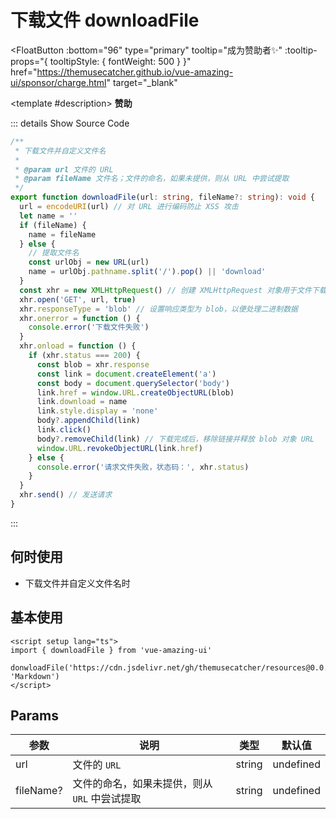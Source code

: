# 下载文件 downloadFile

<FloatButton
  :bottom="96"
  type="primary"
  tooltip="成为赞助者✨"
  :tooltip-props="{
    tooltipStyle: {
      fontWeight: 500
    }
  }"
  href="https://themusecatcher.github.io/vue-amazing-ui/sponsor/charge.html"
  target="_blank"
>
  <template #description>
    <span style="font-size: 14px; font-weight: 600;">赞助</span>
  </template>
</FloatButton>
<BackTop />
<Watermark fullscreen content="Vue Amazing UI" />

::: details Show Source Code

```ts
/**
 * 下载文件并自定义文件名
 * 
 * @param url 文件的 URL
 * @param fileName 文件名；文件的命名，如果未提供，则从 URL 中尝试提取
 */
export function downloadFile(url: string, fileName?: string): void {
  url = encodeURI(url) // 对 URL 进行编码防止 XSS 攻击
  let name = ''
  if (fileName) {
    name = fileName
  } else {
    // 提取文件名
    const urlObj = new URL(url)
    name = urlObj.pathname.split('/').pop() || 'download'
  }
  const xhr = new XMLHttpRequest() // 创建 XMLHttpRequest 对象用于文件下载
  xhr.open('GET', url, true)
  xhr.responseType = 'blob' // 设置响应类型为 blob，以便处理二进制数据
  xhr.onerror = function () {
    console.error('下载文件失败')
  }
  xhr.onload = function () {
    if (xhr.status === 200) {
      const blob = xhr.response
      const link = document.createElement('a')
      const body = document.querySelector('body')
      link.href = window.URL.createObjectURL(blob)
      link.download = name
      link.style.display = 'none'
      body?.appendChild(link)
      link.click()
      body?.removeChild(link) // 下载完成后，移除链接并释放 blob 对象 URL
      window.URL.revokeObjectURL(link.href)
    } else {
      console.error('请求文件失败，状态码：', xhr.status)
    }
  }
  xhr.send() // 发送请求
}
```

:::

## 何时使用

- 下载文件并自定义文件名时

## 基本使用

```vue
<script setup lang="ts">
import { downloadFile } from 'vue-amazing-ui'

donwloadFile('https://cdn.jsdelivr.net/gh/themusecatcher/resources@0.0.5/Markdown.pdf', 'Markdown')
</script>
```

## Params

参数 | 说明 | 类型 | 默认值
-- | -- | -- | --
url | 文件的 `URL` | string | undefined
fileName? | 文件的命名，如果未提供，则从 `URL` 中尝试提取 | string | undefined
